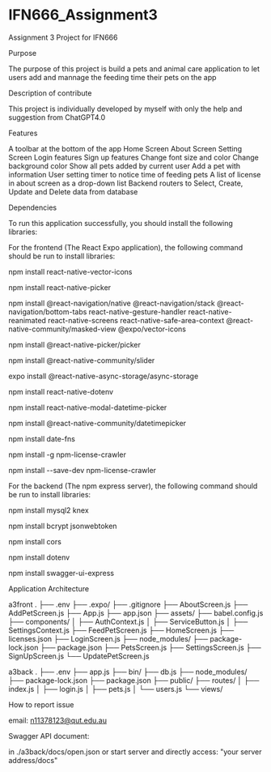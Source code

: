 # IFN666_Assignment3
Assignment 3 Project for IFN666

Purpose

The purpose of this project is build a pets and animal care application to let users add and mannage the feeding time their pets on the app

Description of contribute

This project is individually developed by myself with only the help and suggestion from ChatGPT4.0

Features

A toolbar at the bottom of the app
Home Screen
About Screen
Setting Screen
Login features
Sign up features
Change font size and color
Change background color
Show all pets added by current user
Add a pet with information
User setting timer to notice time of feeding pets
A list of license in about screen as a drop-down list
Backend routers to Select, Create, Update and Delete data from database

Dependencies

To run this application successfully, you should install the following libraries:

For the frontend (The React Expo application), the following command should be run to install libraries:


npm install react-native-vector-icons

npm install react-native-picker

npm install @react-navigation/native @react-navigation/stack @react-navigation/bottom-tabs 
react-native-gesture-handler react-native-reanimated react-native-screens react-native-safe-area-context 
@react-native-community/masked-view @expo/vector-icons

npm install @react-native-picker/picker

npm install @react-native-community/slider

expo install @react-native-async-storage/async-storage

npm install react-native-dotenv

npm install react-native-modal-datetime-picker

npm install @react-native-community/datetimepicker

npm install date-fns

npm install -g npm-license-crawler

npm install --save-dev npm-license-crawler


For the backend (The npm express server), the following command should be run to install libraries:

npm install mysql2 knex

npm install bcrypt jsonwebtoken

npm install cors

npm install dotenv

npm install swagger-ui-express


Application Architecture

a3front
.
├── .env
├── .expo/
├── .gitignore
├── AboutScreen.js
├── AddPetScreen.js
├── App.js
├── app.json
├── assets/
├── babel.config.js
├── components/
│   ├── AuthContext.js
│   ├── ServiceButton.js
│   ├── SettingsContext.js
├── FeedPetScreen.js
├── HomeScreen.js
├── licenses.json
├── LoginScreen.js
├── node_modules/
├── package-lock.json
├── package.json
├── PetsScreen.js
├── SettingsScreen.js
├── SignUpScreen.js
└── UpdatePetScreen.js

a3back
.
├── .env
├── app.js
├── bin/
├── db.js
├── node_modules/
├── package-lock.json
├── package.json
├── public/
├── routes/
│   ├── index.js
│   ├── login.js
│   ├── pets.js
│   └── users.js
└── views/

How to report issue

email: n11378123@qut.edu.au


Swagger API document:

in ./a3back/docs/open.json
or start server and directly access: "your server address/docs"